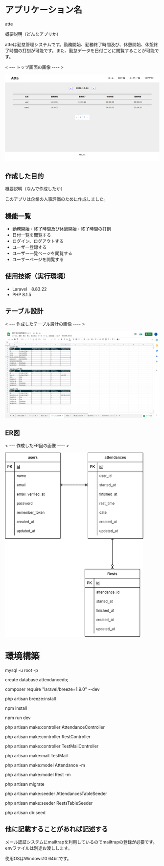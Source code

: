
# アプリケーション名
atte

概要説明（どんなアプリか）

atteは勤怠管理システムです。勤務開始、勤務終了時間及び、休憩開始、休憩終了時間の打刻が可能です。また、勤怠データを日付ごとに閲覧することが可能です。

< --- トップ画面の画像 ---- >

![トップ画面](scsho.png)


## 作成した目的

概要説明（なんで作成したか）

このアプリは企業の人事評価のために作成しました。


## 機能一覧
- 勤務開始・終了時間及び休憩開始・終了時間の打刻
- 日付一覧を閲覧する
- ログイン、ログアウトする
- ユーザー登録する
- ユーザー一覧ページを閲覧する
- ユーザーページを閲覧する


## 使用技術（実行環境）
- Laravel　8.83.22
- PHP 8.1.5


## テーブル設計
< --- 作成したテーブル設計の画像 ---- >

![table](scsho_table.png)


## ER図
< --- 作成したER図の画像 ---- >

![ER](er.drawio.png)


# 環境構築

mysql -u root -p

create database attendancedb;

composer require "laravel/breeze=1.9.0" --dev

php artisan breeze:install

npm install

npm run dev

php artisan make:controller AttendanceController

php artisan make:controller RestController

php artisan make:controller TestMailController

php artisan make:mail TestMail

php artisan make:model Attendance -m

php artisan make:model Rest -m

php artisan migrate

php artisan make:seeder AttendancesTableSeeder

php artisan make:seeder RestsTableSeeder

php artisan db:seed


## 他に記載することがあれば記述する

メール認証システムにmailtrapを利用しているのでmailtrapの登録が必要です。
envファイルは別途お渡しします。

使用OSはWindows10 64bitです。